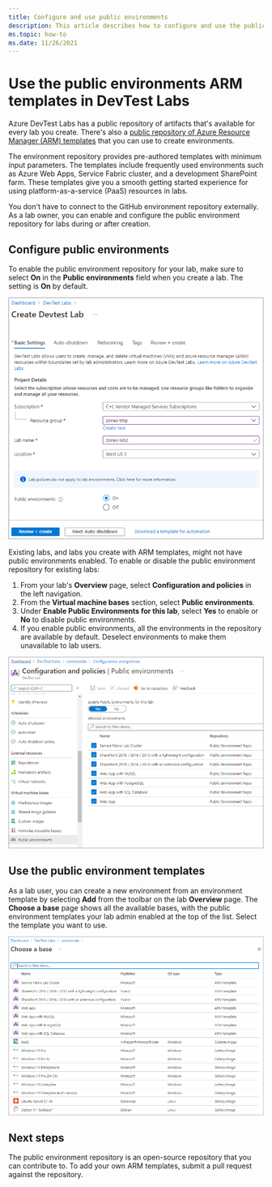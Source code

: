 ```yaml
---
title: Configure and use public environments
description: This article describes how to configure and use the public environment GitHub repository of Azure Resource Manager (ARM) templates.
ms.topic: how-to
ms.date: 11/26/2021
---
```


# Use the public environments ARM templates in DevTest Labs

Azure DevTest Labs has a public repository of artifacts that's available for every lab you create. There's also a [public repository of Azure Resource Manager (ARM) templates](https://github.com/Azure/azure-devtestlab/tree/master/Environments) that you can use to create environments.

The environment repository provides pre-authored templates with minimum input parameters. The templates include frequently used environments such as Azure Web Apps, Service Fabric cluster, and a development SharePoint farm. These templates give you a smooth getting started experience for using platform-as-a-service (PaaS) resources in labs.

You don't have to connect to the GitHub environment repository externally. As a lab owner, you can enable and configure the public environment repository for labs during or after creation.
  
## Configure public environments

To enable the public environment repository for your lab, make sure to select **On** in the **Public environments** field when you create a lab. The setting is **On** by default.

![Screenshot that shows enabling public environments for a new lab.](media/devtest-lab-configure-use-public-environments/enable-public-environment-new-lab.png)

Existing labs, and labs you create with ARM templates, might not have public environments enabled. To enable or disable the public environment repository for existing labs:

1. From your lab's **Overview** page, select **Configuration and policies** in the left navigation.
1. From the **Virtual machine bases** section, select **Public environments**.
1. Under **Enable Public Environments for this lab**, select **Yes** to enable or **No** to disable public environments. 
1. If you enable public environments, all the environments in the repository are available by default. Deselect environments to make them unavailable to lab users.

![Screenshot that shows the public environments page.](media/devtest-lab-configure-use-public-environments/public-environments-page.png)

## Use the public environment templates

As a lab user, you can create a new environment from an environment template by selecting **Add** from the toolbar on the lab **Overview** page. The **Choose a base** page shows all the available bases, with the public environment templates your lab admin enabled at the top of the list. Select the template you want to use.

![Screenshot that shows public environment templates.](media/devtest-lab-configure-use-public-environments/public-environment-templates.png)

## Next steps

The public environment repository is an open-source repository that you can contribute to. To add your own ARM templates, submit a pull request against the repository.
